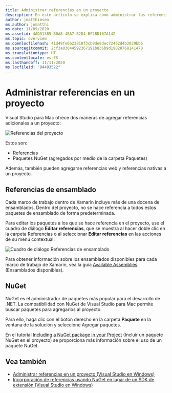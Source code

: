 ```yaml
---
title: Administrar referencias en un proyecto
description: En este artículo se explica cómo administrar las referencias en un proyecto en Visual Studio para Mac
author: jmatthiesen
ms.author: jomatthi
ms.date: 11/09/2020
ms.assetid: 4AD51385-B0A8-4BA7-B2D4-BF2BD167A142
ms.topic: overview
ms.openlocfilehash: 41d49fe6b23818f3cb9de8dec72462d4b2029bb6
ms.sourcegitcommit: 2cf3a03044592367191b836b9d19028768141470
ms.translationtype: HT
ms.contentlocale: es-ES
ms.lasthandoff: 11/11/2020
ms.locfileid: "94493522"
---
```

# <a name="managing-references-in-a-project"></a>Administrar referencias en un proyecto

Visual Studio para Mac ofrece dos maneras de agregar referencias adicionales a un proyecto:

![Referencias del proyecto](media/projects-and-solutions-image10.png)

Estos son:

* Referencias
* Paquetes NuGet (agregados por medio de la carpeta Paquetes)

Además, también pueden agregarse referencias web y referencias nativas a un proyecto.

## <a name="assembly-references"></a>Referencias de ensamblado

Cada marco de trabajo dentro de Xamarin incluye más de una docena de ensamblados. Dentro del proyecto, no se hace referencia a todos estos paquetes de ensamblado de forma predeterminada.

Para editar los paquetes a los que se hace referencia en el proyecto, use el cuadro de diálogo **Editar referencias**, que se muestra al hacer doble clic en la carpeta Referencias o al seleccionar **Editar referencias** en las acciones de su menú contextual:

![Cuadro de diálogo Referencias de ensamblado](media/projects-and-solutions-image11.png)

Para obtener información sobre los ensamblados disponibles para cada marco de trabajo de Xamarin, vea la guía [Available Assemblies](https://developer.xamarin.com/guides/cross-platform/advanced/available-assemblies/) (Ensamblados disponibles).

## <a name="nuget"></a>NuGet

NuGet es el administrador de paquetes más popular para el desarrollo de .NET. La compatibilidad con NuGet de Visual Studio para Mac permite buscar paquetes para agregarlos al proyecto.

Para ello, haga clic con el botón derecho en la carpeta **Paquete** en la ventana de la solución y seleccione Agregar paquetes.

En el tutorial [Including a NuGet package in your Project](nuget-walkthrough.md) (Incluir un paquete NuGet en el proyecto) se proporciona más información sobre el uso de un paquete NuGet.

## <a name="see-also"></a>Vea también

- [Administrar referencias en un proyecto (Visual Studio en Windows)](/visualstudio/ide/managing-references-in-a-project)
- [Incorporación de referencias usando NuGet en lugar de un SDK de extensión (Visual Studio en Windows)](/visualstudio/ide/adding-references-using-nuget-versus-an-extension-sdk)